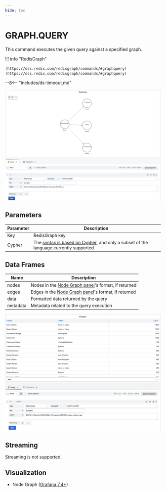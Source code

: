 ```yaml
---
hide: toc
---
```


# GRAPH.QUERY

This command executes the given query against a specified graph.

!!! info "RedisGraph"

    [https://oss.redis.com/redisgraph/commands/#graphquery](https://oss.redis.com/redisgraph/commands/#graphquery)

--8<-- "includes/ds-timeout.md"

![GRAPH.QUERY](../../images/redis-datasource/commands/graph-query.png)

## Parameters

| Parameter | Description                                                                                                                                       |
| --------- | ------------------------------------------------------------------------------------------------------------------------------------------------- |
| Key       | RedisGraph key                                                                                                                                    |
| Cypher    | The [syntax is based on Cypher](https://oss.redis.com/redisgraph/commands/#query-language), and only a subset of the language currently supported |

## Data Frames

| Name     | Description                                                                                                                      |
| -------- | -------------------------------------------------------------------------------------------------------------------------------- |
| nodes    | Nodes in the [Node Graph panel](https://grafana.com/docs/grafana/latest/panels/visualizations/node-graph/)'s format, if returned |
| edges    | Edges in the [Node Graph panel](https://grafana.com/docs/grafana/latest/panels/visualizations/node-graph/)'s format, if returned |
| data     | Formatted data returned by the query                                                                                             |
| metadata | Metadata related to the query execution                                                                                          |

![GRAPH.QUERY data](../../images/redis-datasource/commands/graph-query-data.png)

## Streaming

Streaming is not supported.

## Visualization

- Node Graph ([Grafana 7.4+](https://grafana.com/docs/grafana/latest/whatsnew/whats-new-in-v7-4/))

